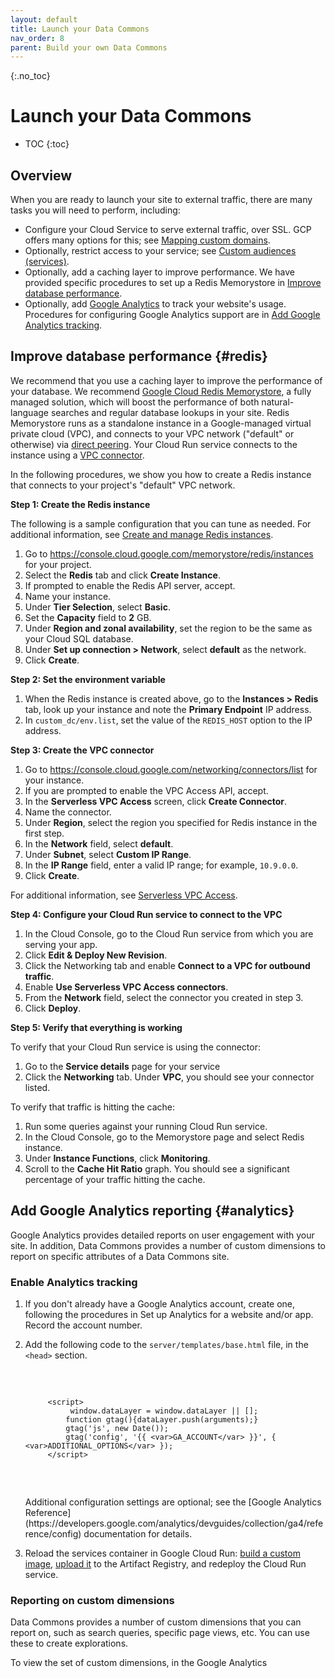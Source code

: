 ```yaml
---
layout: default
title: Launch your Data Commons
nav_order: 8
parent: Build your own Data Commons
---
```


{:.no_toc}
# Launch your Data Commons

* TOC
{:toc}

## Overview

When you are ready to launch your site to external traffic, there are many tasks you will need to perform, including:

-  Configure your Cloud Service to serve external traffic, over SSL. GCP offers many options for this; see [Mapping custom domains](https://cloud.google.com/run/docs/mapping-custom-domains).
-  Optionally, restrict access to your service; see [Custom audiences (services)](https://cloud.google.com/run/docs/configuring/custom-audiences).
-  Optionally, add a caching layer to improve performance. We have provided specific procedures to set up a Redis Memorystore in [Improve database performance](#redis).
-  Optionally, add [Google Analytics](https://marketingplatform.google.com/about/analytics/) to track your website's usage. Procedures for configuring Google Analytics support are in [Add Google Analytics tracking](#analytics).

## Improve database performance {#redis}

We recommend that you use a caching layer to improve the performance of your database. We recommend [Google Cloud Redis Memorystore](https://cloud.google.com/memorystore), a fully managed solution, which will boost the performance of both natural-language searches and regular database lookups in your site. Redis Memorystore runs as a standalone instance in a Google-managed virtual private cloud (VPC), and connects to your VPC network ("default" or otherwise) via [direct peering](https://cloud.google.com/vpc/docs/vpc-peering). Your Cloud Run service connects to the instance using a [VPC connector](https://cloud.google.com/vpc/docs/serverless-vpc-access).

In the following procedures, we show you how to create a Redis instance that connects to your project's "default" VPC network.

**Step 1: Create the Redis instance**

The following is a sample configuration that you can tune as needed. For additional information, see [Create and manage Redis instances](https://cloud.google.com/memorystore/docs/redis/create-manage-instances).

1. Go to https://console.cloud.google.com/memorystore/redis/instances for your project.
1. Select the **Redis** tab and click **Create Instance**.
1. If prompted to enable the Redis API server, accept.
1. Name your instance.
1. Under **Tier Selection**, select **Basic**.
1. Set the **Capacity** field to **2** GB.
1. Under **Region and zonal availability**, set the region to be the same as your Cloud SQL database.
1. Under **Set up connection > Network**, select **default** as the network. 
1. Click **Create**.

**Step 2: Set the environment variable**

1. When the Redis instance is created above, go to the **Instances > Redis** tab, look up your instance and note the **Primary Endpoint** IP address.
1. In `custom_dc/env.list`, set the value of the `REDIS_HOST` option to the IP address. 

**Step 3: Create the VPC connector**

1. Go to https://console.cloud.google.com/networking/connectors/list for your instance.
1. If you are prompted to enable the VPC Access API, accept.
1. In the **Serverless VPC Access** screen, click **Create Connector**.
1. Name the connector.
1. Under **Region**, select the region you specified for Redis instance in the first step.
1. In the **Network** field, select **default**.
1. Under **Subnet**, select **Custom IP Range**.
1. In the **IP Range** field, enter a valid IP range; for example, `10.9.0.0`.
1. Click **Create**.

For additional information, see [Serverless VPC Access](https://cloud.google.com/vpc/docs/serverless-vpc-access).

**Step 4: Configure your Cloud Run service to connect to the VPC**

1. In the Cloud Console, go to the Cloud Run service from which you are serving your app.
1. Click **Edit & Deploy New Revision**.
1. Click the Networking tab and enable **Connect to a VPC for outbound traffic**.
1. Enable **Use Serverless VPC Access connectors**.
1. From the **Network** field, select the connector you created in step 3.
1. Click **Deploy**.

**Step 5: Verify that everything is working**

To verify that your Cloud Run service is using the connector:

1. Go to the **Service details** page for your service
1. Click the **Networking** tab. Under **VPC**, you should see your connector listed.

To verify that traffic is hitting the cache:

1. Run some queries against your running Cloud Run service. 
1. In the Cloud Console, go to the Memorystore page and select Redis instance.
1. Under **Instance Functions**, click **Monitoring**.
1. Scroll to the **Cache Hit Ratio** graph. You should see a significant percentage of your traffic hitting the cache.

## Add Google Analytics reporting {#analytics}

Google Analytics provides detailed reports on user engagement with your site. In addition, Data Commons provides a number of custom dimensions to report on specific attributes of a Data Commons site.

### Enable Analytics tracking

1. If you don't already have a Google Analytics account, create one, following the procedures in Set up Analytics for a website and/or app. Record the account number.
1. Add the following code to the `server/templates/base.html` file, in the `<head>` section.

    <pre>
        <script async src="https://www.googletagmanager.com/gtag/js?id={{ <var>GA_ACCOUNT</var}}"></script>
            <script>
                 window.dataLayer = window.dataLayer || [];
                function gtag(){dataLayer.push(arguments);}
                gtag('js', new Date());
                gtag('config', '{{ <var>GA_ACCOUNT</var> }}', { <var>ADDITIONAL_OPTIONS</var> });
            </script>
    </pre>
    Additional configuration settings are optional; see the [Google Analytics Reference](https://developers.google.com/analytics/devguides/collection/ga4/reference/config) documentation for details.
1. Reload the services container in Google Cloud Run: [build a custom image](/custom_dc/build_image.html#build-repo), [upload it](/custom_dc/cloud_run.html#upload-registry) to the Artifact Registry, and redeploy the Cloud Run service.


### Reporting on custom dimensions

Data Commons provides a number of custom dimensions that you can report on, such as search queries, specific page views, etc. You can use these to create explorations.

To view the set of custom dimensions, in the Google Analytics 